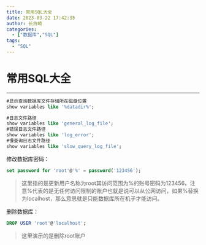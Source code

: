 ```yaml
---
title: 常用SQL大全
date: 2023-03-22 17:42:35
author: 长白崎
categories:
  - ["数据库","SQL"]
tags:
  - "SQL"
---
```




# 常用SQL大全

---

```sql
#显示查询数据库文件存储所在磁盘位置
show variables like '%datadir%';
```

```sql
#日志文件路径
show variables like 'general_log_file';
#错误日志文件路径
show variables like 'log_error';
#慢查询日志文件路径
show variables like 'slow_query_log_file';
```



修改数据库密码：

```sql
set password for 'root'@'%' = password('123456');
```

> 这里指的是更新用户名称为root其访问范围为%的账号密码为123456，注意%代表的是无任何访问限制的账户也就是说可以从公网访问，如果%替换为localhost，那么意思就是只能数据库所在机子才能访问。



删除数据库：

```sql
DROP USER 'root'@'localhost';
```

> 这里演示的是删除root账户
